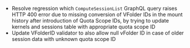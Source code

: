 * Resolve regression which `ComputeSessionList` GraphQL query raises HTTP 400 error due to missing conversion of VFolder IDs in the mount history after introduction of Quota Scope IDs, by trying to update kernels and sessions table with appropriate quota scope ID
* Update VFolderID validator to also allow null vFolder ID in case of older session data with unknown quota scope ID
